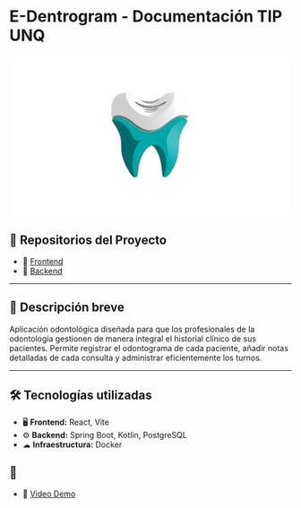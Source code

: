 # E-Dentrogram - Documentación TIP UNQ

![Logo](https://github.com/Luqui87/E-Dentrogram-Documentacion-TIP-UNQ/blob/main/Logo.png?raw=true)

## 📌 Repositorios del Proyecto
- 🔹 [Frontend](https://github.com/Luqui87/E-Dentrogram-Frontend-TIP-UNQ)
- 🔹 [Backend](https://github.com/Luqui87/E-Dentrogram-Backend-TIP-UNQ)

---

## 🎯 Descripción breve
Aplicación odontológica diseñada para que los profesionales de la odontología gestionen de manera integral el historial clínico de sus pacientes. Permite registrar el odontograma de cada paciente, añadir notas detalladas de cada consulta y administrar eficientemente los turnos.

---

## 🛠 Tecnologías utilizadas

- 🖥 **Frontend:** React, Vite
- ⚙ **Backend:** Spring Boot, Kotlin, PostgreSQL
- ☁ **Infraestructura:** Docker

## 🎯
- 🚀 [Video Demo]([https://github.com/Luqui87/E-Dentrogram-Frontend-TIP-UNQ](https://vimeo.com/1100150831?share=copy))



